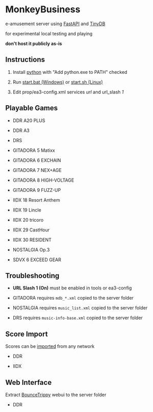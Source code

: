 # MonkeyBusiness

e-amusement server using [FastAPI](https://github.com/tiangolo/fastapi) and [TinyDB](https://github.com/msiemens/tinydb)

for experimental local testing and playing

**don't host it publicly as-is**

## Instructions

1. Install [python](https://www.python.org/ftp/python/3.11.3/python-3.11.3-amd64.exe) with "Add python.exe to PATH" checked

1. Run [start.bat (Windows)](start.bat) or [start.sh (Linux)](start.sh)

1. Edit prop/ea3-config.xml services *url* and url_slash *1*

## Playable Games

- DDR A20 PLUS
- DDR A3

- DRS

- GITADORA 5 Matixx
- GITADORA 6 EXCHAIN
- GITADORA 7 NEX+AGE
- GITADORA 8 HIGH-VOLTAGE
- GITADORA 9 FUZZ-UP

- IIDX 18 Resort Anthem
- IIDX 19 Lincle
- IIDX 20 tricoro
- IIDX 29 CastHour
- IIDX 30 RESIDENT

- NOSTALGIA Op.3

- SDVX 6 EXCEED GEAR

## Troubleshooting

- **URL Slash 1 (On)** must be enabled in tools or ea3-config

- GITADORA requires `mdb_*.xml` copied to the server folder

- NOSTALGIA requires `music_list.xml` copied to the server folder

- DRS requires `music-info-base.xml` copied to the server folder

## Score Import

Scores can be [imported](utils/db) from any network

- DDR

- IIDX

## Web Interface

Extract [BounceTrippy](https://github.com/drmext/BounceTrippy/releases) webui to the server folder

- DDR
